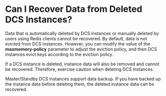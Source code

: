 # Can I Recover Data from Deleted DCS Instances?<a name="en-us_topic_0054235829"></a>

Data that is automatically deleted by DCS instances or manually deleted by users using Redis clients cannot be recovered. By default, data is not evicted from DCS instances. However, you can modify the value of the  **maxmemory-policy**  parameter to adjust the eviction policy, and then DCS instances evict keys according to the eviction policy.

If a DCS instance is deleted, instance data will also be removed and cannot be recovered. Therefore, exercise caution when deleting DCS instances.

Master/Standby DCS instances support data backup. If you have backed up the instance data before deleting them, the deleted instance data can be recovered.

